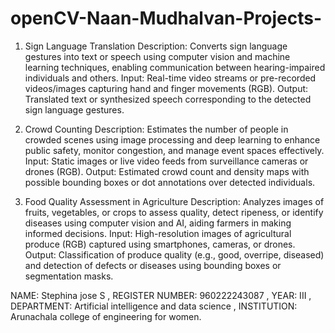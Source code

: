 # openCV-Naan-Mudhalvan-Projects-
1. Sign Language Translation
Description: Converts sign language gestures into text or speech using computer vision and machine learning techniques, enabling communication between hearing-impaired individuals and others.
Input: Real-time video streams or pre-recorded videos/images capturing hand and finger movements (RGB).
Output: Translated text or synthesized speech corresponding to the detected sign language gestures.

2. Crowd Counting
Description: Estimates the number of people in crowded scenes using image processing and deep learning to enhance public safety, monitor congestion, and manage event spaces effectively.
Input: Static images or live video feeds from surveillance cameras or drones (RGB).
Output: Estimated crowd count and density maps with possible bounding boxes or dot annotations over detected individuals.

3. Food Quality Assessment in Agriculture
Description: Analyzes images of fruits, vegetables, or crops to assess quality, detect ripeness, or identify diseases using computer vision and AI, aiding farmers in making informed decisions.
Input: High-resolution images of agricultural produce (RGB) captured using smartphones, cameras, or drones.
Output: Classification of produce quality (e.g., good, overripe, diseased) and detection of defects or diseases using bounding boxes or segmentation masks.

NAME: Stephina jose S ,
REGISTER NUMBER: 960222243087 ,
YEAR: III ,
DEPARTMENT: Artificial intelligence and data science ,
INSTITUTION: Arunachala college of engineering for women.

